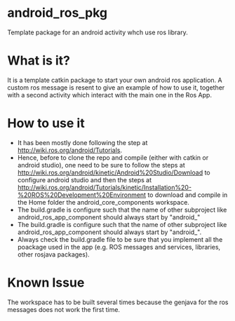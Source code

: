 # android_ros_pkg
Template package for an android activity whch use ros library.

# What is it?
It is a template catkin package to start your own android ros application. A custom ros message is resent to give an example of how to use it, together with a second activity which interact with the main one in the Ros App.

# How to use it
- It has been mostly done following the step at http://wiki.ros.org/android/Tutorials.
- Hence, before to clone the repo and compile (either with catkin or android studio), one need to be sure to follow the steps at http://wiki.ros.org/android/kinetic/Android%20Studio/Download to configure android studio and then the steps at http://wiki.ros.org/android/Tutorials/kinetic/Installation%20-%20ROS%20Development%20Environment to download and compile in the Home folder the android_core_components workspace.
- The build.gradle is configure such that the name of other subproject like android_ros_app_component should always start by "android_"
- The build.gradle is configure such that the name of other subproject like android_ros_app_component should always start by "android_".
- Always check the build.gradle file to be sure that you implement all the poackage used in the app (e.g. ROS messages and services, libraries, other rosjava packages).

# Known Issue
The workspace has to be built several times because the genjava for the ros messages does not work the first time.
